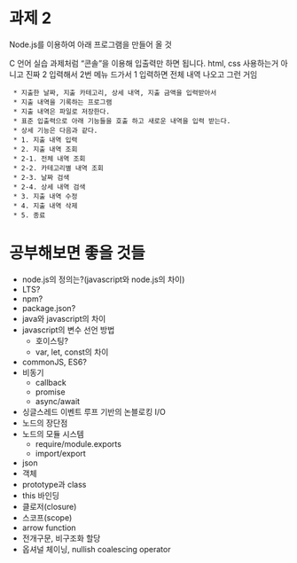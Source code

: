 # 과제 2
Node.js를 이용하여 아래 프로그램을 만들어 올 것

C 언어 실습 과제처럼 “콘솔”을 이용해 입출력만 하면 됩니다. html, css 사용하는거 아니고 진짜 2 입력해서 2번 메뉴 드가서 1 입력하면 전체 내역 나오고 그런 거임
```
 * 지출한 날짜, 지출 카테고리, 상세 내역, 지출 금액을 입력받아서
 * 지출 내역을 기록하는 프로그램
 * 지출 내역은 파일로 저장한다.
 * 표준 입출력으로 아래 기능들을 호출 하고 새로운 내역을 입력 받는다.
 * 상세 기능은 다음과 같다.
 * 1. 지출 내역 입력
 * 2. 지출 내역 조회
 * 2-1. 전체 내역 조회
 * 2-2. 카테고리별 내역 조회
 * 2-3. 날짜 검색
 * 2-4. 상세 내역 검색
 * 3. 지출 내역 수정
 * 4. 지출 내역 삭제
 * 5. 종료
 ```

# 공부해보면 좋을 것들
* node.js의 정의는?(javascript와 node.js의 차이)
* LTS?
* npm?
* package.json?
* java와 javascript의 차이
* javascript의 변수 선언 방법
    * 호이스팅?
    * var, let, const의 차이
* commonJS, ES6?
* 비동기
    * callback
    * promise
    * async/await
* 싱글스레드 이벤트 루프 기반의 논블로킹 I/O
* 노드의 장단점
* 노드의 모듈 시스템
    * require/module.exports
    * import/export
* json
* 객체
* prototype과 class
* this 바인딩
* 클로저(closure)
* 스코프(scope)
* arrow function
* 전개구문, 비구조화 할당
* 옵셔널 체이닝, nullish coalescing operator
